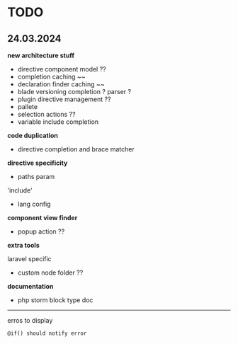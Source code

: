 # TODO

## 24.03.2024

**new architecture stuff**

- directive component model ??
- completion caching ~~
- declaration finder caching ~~
- blade versioning 
    completion ? parser ?
- plugin directive management ??
- pallete
- selection actions ??
- variable include completion

**code duplication**

- directive completion and brace matcher


**directive specificity**

- paths param

'include'

- lang config

**component view finder** 

- popup action ??

**extra tools**

laravel specific

- custom node folder ??

**documentation**

- php storm block type doc

---

erros to display

```
@if() should notify error
```

